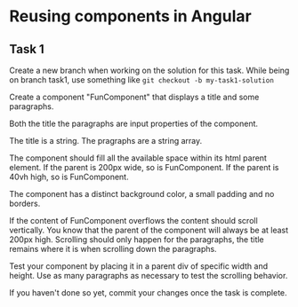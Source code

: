 # Reusing components in Angular



## Task 1

Create a new branch when working on the solution for this task. 
While being on branch task1, use something like
`git checkout -b my-task1-solution`

Create a component "FunComponent" that displays a title and some paragraphs.

Both the title the paragraphs are input properties of the component.

The title is a string. The pragraphs are a string array.

The component should fill all the available space within its html parent element. If the parent is 200px wide, so is FunComponent. If the parent is 40vh high, so is FunComponent.

The component has a distinct background color, a small padding and no borders.

If the content of FunComponent overflows the content should scroll vertically. You know that the parent of the component will always be at least 200px high. Scrolling should only happen for the paragraphs, the title remains where it is when scrolling down the paragraphs.

Test your component by placing it in a parent div of specific width and height. Use as many paragraphs as necessary to test the scrolling behavior.

If you haven't done so yet, commit your changes once the task is complete.
